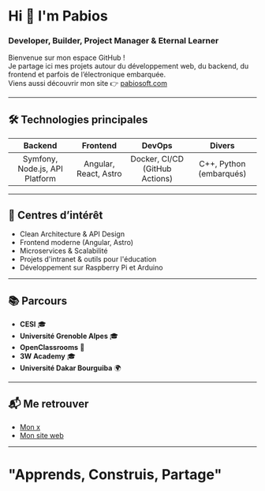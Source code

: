 # Hi 👋 I'm Pabios
###  Developer, Builder, Project Manager & Eternal Learner

Bienvenue sur mon espace GitHub !  
Je partage ici mes projets autour du développement web, du backend, du frontend et parfois de l’électronique embarquée.  
Viens aussi découvrir mon site 👉 [pabiosoft.com](https://pabiosoft.com)

---

## 🛠️ Technologies principales
| Backend | Frontend | DevOps | Divers |
|:-------:|:--------:|:------:|:------:|
| Symfony, Node.js, API Platform | Angular, React, Astro | Docker, CI/CD (GitHub Actions) | C++, Python (embarqués) |

---

## 🎯 Centres d’intérêt
- Clean Architecture & API Design
- Frontend moderne (Angular, Astro)
- Microservices & Scalabilité
- Projets d'intranet & outils pour l'éducation
- Développement sur Raspberry Pi et Arduino

---

## 📚 Parcours
- **CESI** 🎓
- **Université Grenoble Alpes** 🎓
- **OpenClassrooms** 🚀
- **3W Academy** 🎓
- **Université Dakar Bourguiba** 🌍

---

## 📬 Me retrouver
- [Mon x](https:/x.com/pabios_af/)
- [Mon site web](https://pabiosoft.com)

---

#  "Apprends, Construis, Partage"
